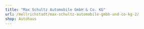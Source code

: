```yaml
---
title: "Max Schultz Automobile GmbH & Co. KG"
url: /mellrichstadt/max-schultz-automobile-gmbh-und-co-kg-2/
shop: Autohaus
---
```

